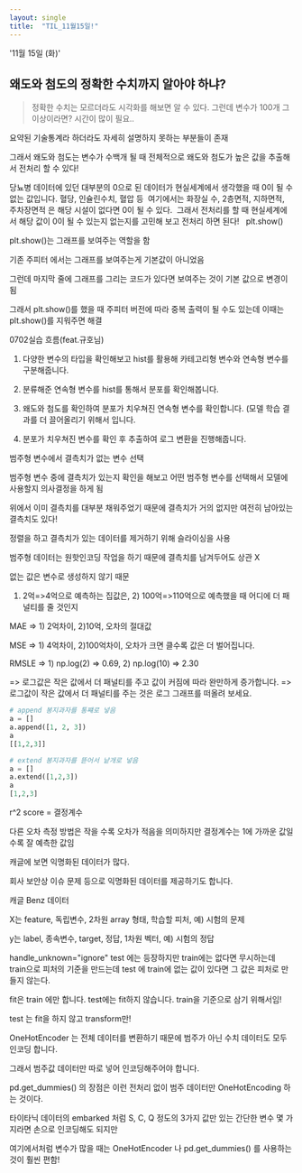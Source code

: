 ```yaml
---
layout: single
title:  "TIL_11월15일!"
---
```


'11월 15일 (화)'

## 왜도와 첨도의 정확한 수치까지 알아야 하냐?
> 정확한 수치는 모르더라도 시각화를 해보면 알 수 있다.
> 그런데 변수가 100개 그 이상이라면? 시간이 많이 필요..

요약된 기술통계라 하더라도 자세히 설명하지 못하는 부분들이 존재

그래서 왜도와 첨도는 변수가 수백개 될 때 전체적으로 왜도와 첨도가 높은 값을 추출해서 전처리 할 수 있다!

당뇨병 데이터에 있던 대부분의 0으로 된 데이터가 현실세계에서 생각했을 때 0이 될 수 없는 값입니다. 혈당, 인슐린수치, 혈압 등  여기에서는 화장실 수, 2층면적, 지하면적, 주차장면적 은 해당 시설이 없다면 0이 될 수 있다.  그래서 전처리를 할 때 현실세계에서 해당 값이 0이 될 수 있는지 없는지를 고민해 보고 전처리 하면 된다!  
plt.show()

plt.show()는 그래프를 보여주는 역할을 함

기존 주피터 에서는 그래프를 보여주는게 기본값이 아니었음

그런데 마지막 줄에 그래프를 그리는 코드가 있다면 보여주는 것이 기본 값으로 변경이 됨

그래서 plt.show()를 했을 때 주피터 버전에 따라 중복 출력이 될 수도 있는데 이때는 plt.show()를 지워주면 해결

0702실습 흐름(feat.규호님)

1. 다양한 변수의 타입을 확인해보고 hist를 활용해 카테고리형 변수와 연속형 변수를 구분해줍니다. 

2. 분류해준 연속형 변수를 hist를 통해서 분포를 확인해봅니다. 

3. 왜도와 첨도를 확인하여 분포가 치우쳐진 연속형 변수를 확인합니다. (모델 학습 결과를 더 끌어올리기 위해서 입니다.

4. 분포가 치우쳐진 변수를 확인 후 추출하여 로그 변환을 진행해줍니다. 



범주형 변수에서 결측치가 없는 변수 선택

범주형 변수 중에 결측치가 있는지 확인을 해보고 어떤 범주형 변수를 선택해서 모델에 사용할지 의사결정을 하게 됨

위에서 이미 결측치를 대부분 채워주었기 때문에 결측치가 거의 없지만 여전히 남아있는 결측치도 있다!

정렬을 하고 결측치가 있는 데이터를 제거하기 위해 슬라이싱을 사용

범주형 데이터는 원핫인코딩 작업을 하기 때문에 결측치를 남겨두어도 상관 X

없는 값은 변수로 생성하지 않기 때문


1) 2억=>4억으로 예측하는 집값은, 2) 100억=>110억으로 예측했을 때 어디에 더 패널티를 줄 것인지

MAE => 1) 2억차이, 2)10억, 오차의 절대값

MSE => 1) 4억차이, 2)100억차이, 오차가 크면 클수록 값은 더 벌어집니다.

RMSLE => 1) np.log(2) => 0.69, 2) np.log(10) => 2.30 

=> 로그값은 작은 값에서 더 패널티를 주고 값이 커짐에 따라 완만하게 증가합니다.
=> 로그값이 작은 값에서 더 패널티를 주는 것은 로그 그래프를 떠올려 보세요.


```python
# append 봉지과자를 통쨰로 넣음
a = []
a.append([1, 2, 3])
a
[[1,2,3]]
```

```python
# extend 봉지과자를 뜯어서 낱개로 넣음
a = []
a.extend([1,2,3])
a
[1,2,3]
```

r^2 score = 결정계수

다른 오차 측정 방법은 작을 수록 오차가 적음을 의미하지만
결정계수는 1에 가까운 값일 수록 잘 예측한 값임


캐글에 보면 익명화된 데이터가 많다.

회사 보안상 이슈 문제 등으로 익명화된 데이터를 제공하기도 합니다.

캐글 Benz 데이터 
 
X는 feature, 독립변수, 2차원 array 형태, 학습할 피처, 예) 시험의 문제

y는 label, 종속변수, target, 정답, 1차원 벡터, 예) 시험의 정답

handle_unknown="ignore" test 에는 등장하지만  train에는 없다면 무시하는데 train으로 피처의 기준을 만드는데 test 에 train에 없는 값이 있다면 그 값은 피처로 만들지 않는다.

fit은 train 에만 합니다. test에는 fit하지 않습니다. train을 기준으로 삼기 위해서임!

test 는 fit을 하지 않고 transform만!

OneHotEncoder 는 전체 데이터를 변환하기 때문에 범주가 아닌 수치 데이터도 모두 인코딩 합니다.

그래서 범주값 데이터만 따로 넣어 인코딩해주어야 합니다.

pd.get_dummies() 의 장점은 이런 전처리 없이 범주 데이터만 OneHotEncoding 하는 것이다.

타이타닉 데이터의 embarked 처럼 S, C, Q 정도의 3가지 값만 있는 간단한 변수 몇 가지라면 손으로 인코딩해도 되지만 

여기에서처럼 변수가 많을 때는 OneHotEncoder 나 
pd.get_dummies() 를 사용하는 것이 훨씬 편함!

